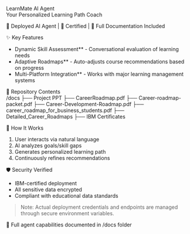 LearnMate AI Agent  
Your Personalized Learning Path Coach

🚀 Deployed AI Agent | 📜 Certified | 📂 Full Documentation Included  

 ✨ Key Features  
- Dynamic Skill Assessment** - Conversational evaluation of learning needs  
- Adaptive Roadmaps** - Auto-adjusts course recommendations based on progress  
- Multi-Platform Integration** - Works with major learning management systems  

 📄 Repository Contents  
/docs
├── Project PPT
├── CareerRoadmap.pdf
├── Career-roadmap-packet.pdf
├── Career-Development-Roadmap.pdf
├── career_roadmap_for_business_students.pdf
├── Detailed_Career_Roadmaps
├── IBM Certificates


 🔧 How It Works  
1. User interacts via natural language  
2. AI analyzes goals/skill gaps  
3. Generates personalized learning path  
4. Continuously refines recommendations  

 🛡️ Security Verified  
- IBM-certified deployment  
- All sensitive data encrypted  
- Compliant with educational data standards  

> Note: Actual deployment credentials and endpoints are managed through secure environment variables.  

📌 Full agent capabilities documented in /docs folder 
